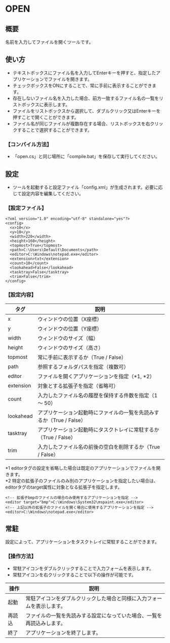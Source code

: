 # OPEN

## 概要

名前を入力してファイルを開くツールです。

## 使い方

- テキストボックスにファイル名を入力してEnterキーを押すと、指定したアプリケーションでファイルを開きます。
- チェックボックスをONにすることで、常に手前に表示することができます。
- 存在しないファイル名を入力した場合、前方一致するファイル名の一覧をリストボックスに表示します。
- ファイルをリストボックスから選択して、ダブルクリック又はEnterキーを押すことで開くことができます。
- ファイル名が同じファイルが複数存在する場合、リストボックスを右クリックすることで選択することができます。

### 【コンパイル方法】

- 「open.cs」と同じ場所に「compile.bat」を保存して実行してください。

## 設定

- ツールを起動すると設定ファイル「config.xml」が生成されます。必要に応じて設定内容を編集してください。

### 【設定ファイル】

```
<?xml version="1.0" encoding="utf-8" standalone="yes"?>
<config>
  <x>10</x>
  <y>10</y>
  <width>220</width>
  <height>160</height>
  <topmost>True</topmost>
  <path>C:\Users\Default\Documents</path>
  <editor>C:\Windows\notepad.exe</editor>
  <extension>txt</extension>
  <count>10</count>
  <lookahead>False</lookahead>
  <tasktray>False</tasktray>
  <trim>False</trim>
</config>
```

### 【設定内容】

|タグ     |説明                                                                |
|---------|--------------------------------------------------------------------|
|x        |ウィンドウの位置（X座標）                                           |
|y        |ウィンドウの位置（Y座標）                                           |
|width    |ウィンドウのサイズ（幅）                                            |
|height   |ウィンドウのサイズ（高さ）                                          |
|topmost  |常に手前に表示するか（True / False）                                |
|path     |参照するフォルダパスを指定（複数可）                                |
|editor   |ファイルを開くアプリケーションを指定（*1, *2）                      |
|extension|対象とする拡張子を指定（省略可）                                    |
|count    |入力したファイル名の履歴を保持する件数を指定（1 ～ 50）             |
|lookahead|アプリケーション起動時にファイルの一覧を先読みするか（True / False）|
|tasktray |アプリケーション起動時にタスクトレイに常駐するか（True / False）    |
|trim     |入力したファイル名の前後の空白を削除するか（True / False）          |

*1 editorタグの設定を省略した場合は既定のアプリケーションでファイルを開きます。  
*2 特定の拡張子のファイルのみ別のアプリケーションを指定したい場合は、editorタグのtarget属性に対象となる拡張子を指定します。
```
<!-- 拡張子bmpのファイルの場合のみ使用するアプリケーションを指定 -->
<editor target="bmp">C:\Windows\System32\mspaint.exe</editor>
<!-- 上記以外の拡張子のファイルを開く場合に使用するアプリケーションを指定 -->
<editor>C:\Windows\notepad.exe</editor>
```

## 常駐

設定によって、アプリケーションをタスクトレイに常駐することができます。

### 【操作方法】

- 常駐アイコンをダブルクリックすることで入力フォームを表示します。
- 常駐アイコンを右クリックすることで以下の操作が可能です。

|操作  |説明                                                                  |
|------|----------------------------------------------------------------------|
|起動  |常駐アイコンをダブルクリックした場合と同様に入力フォームを表示します。|
|再読込|ファイルの一覧を先読みする設定になっていた場合、一覧を再読込みします。|
|終了  |アプリケーションを終了します。                                        |
